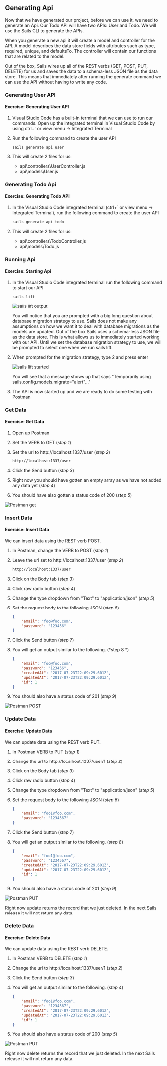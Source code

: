 ## Generating Api

Now that we have generated our project, before we can use it, we need to generate an Api.  Our Todo API will have two APIs:  User and Todo.  We will use the Sails CLI to generate the APIs.  

When you generate a new api it will create a model and controller for the API.  A model describes the data store fields with attributes such as type, required, unique, and defaultsTo.  The controller will contain our functions that are related to the model.  

Out of the box, Sails wires up all of the REST verbs (GET, POST, PUT, DELETE) for us and saves the data to a schema-less JSON file as the data store.  This means that immediately after running the generate command we can use the API without having to write any code. 

### Generating User API

<h4 class="exercise-start">
  <b>Exercise</b>: Generating User API
</h4>

1. Visual Studio Code has a built-in terminal that we can use to run our commands.  Open up the integrated terminal in Visual Studio Code  by using ctrl+` or view menu -> Integrated Terminal
1. Run the following command to create the user API

    ```bash
    sails generate api user
    ```

1. This will create 2 files for us:

    * api\controllers\UserController.js
    * api\models\User.js

<div class="exercise-end"></div>

### Generating Todo Api

<h4 class="exercise-start">
  <b>Exercise</b>: Generating Todo API
</h4>

1. In the Visual Studio Code integrated terminal (ctrl+` or view menu -> Integrated Terminal), run the  following command to create the user API

    ```bash
    sails generate api todo
    ```

1. This will create 2 files for us:

    * api\controllers\TodoController.js
    * api\models\Todo.js

<div class="exercise-end"></div>

### Running Api

<h4 class="exercise-start">
    <b>Exercise</b>: Starting Api
</h4>

1. In the Visual Studio Code integrated  terminal run the following command to start our API

    ```bash
    sails lift
    ```

    ![sails lift output](images/db-migrate-question.png)

    <div class="alert alert-danger" role="alert">You will notice that you are prompted with a big long question about database migration strategy to use.  Sails does not make any assumptions on how we want it to deal with database migrations as the models are updated.  Out of the box Sails uses a schema-less JSON file as the data store.  This is what allows us to immediately started working with our API.  Until we set the database migration strategy to use, we will be prompted to select one when we run sails lift.</div>

1. When prompted for the migration strategy, type 2 and press enter

    ![sails lift started](images/db-migrate-answer.png)    

    <div class="alert alert-info" role="alert">You will see that a message shows up that says "Temporarily using sails.config.models.migrate="alert"..."</div>

1. The API is now started up and we are ready to do some testing with Postman

<div class="exercise-end"></div>

### Get Data

<h4 class="exercise-start">
    <b>Exercise</b>: Get Data
</h4>


1. Open up Postman
1. Set the VERB to GET (*step 1*)
1. Set the url to http://localhost:1337/user (*step 2*)

    ```bash
    http://localhost:1337/user
    ```

1. Click the Send button (*step 3*)
1. Right now you should have gotten an empty array as we have not added any data yet (*step 4*)
1. You should have also gotten a status code of 200 (*step 5*)

![Postman get](images/postman-user-get-blank.png)

<div class="exercise-end"></div>

### Insert Data
<h4 class="exercise-start">
    <b>Exercise</b>: Insert Data
</h4>

We can insert data using the REST verb POST.

1. In Postman, change the VERB to POST (*step 1*)
1. Leave the url set to http://localhost:1337/user (*step 2*)

    ```bash
    http://localhost:1337/user
    ```

1. Click on the Body tab (*step 3*)
1. Click raw radio button (*step 4*)
1. Change the type dropdown from "Text" to "application/json" (*step 5*)
1. Set the request body to the following JSON (*step 6*)

    ```json
    {
	    "email": "foo@foo.com",
	    "password": "123456"
    }
    ```

1. Click the Send button (*step 7*)
1. You will get an output similar to the following. (*step 8 *)

    ```json
    {
        "email": "foo@foo.com",
        "password": "123456",
        "createdAt": "2017-07-23T22:09:29.601Z",
        "updatedAt": "2017-07-23T22:09:29.601Z",
        "id": 1
    }
    ```

1. You should also have a status code of 201 (*step 9*)

![Postman POST](images/postman-user-post.png)

<div class="exercise-end"></div>

### Update Data
<h4 class="exercise-start">
    <b>Exercise</b>: Update Data
</h4>

We can update data using the REST verb PUT.

1. In Postman VERB to PUT (*step 1*)
1. Change the url to http://localhost:1337/user/1 (*step 2*)
1. Click on the Body tab (*step 3*)
1. Click raw radio button (*step 4*)
1. Change the type dropdown from "Text" to "application/json" (*step 5*)
1. Set the request body to the following JSON (*step 6*)

    ```json
    {
        "email": "foo1@foo.com",
        "password": "1234567"
    }
    ```

1. Click the Send button (*step 7*)
1. You will get an output similar to the following. (*step 8*)

    ```json
    {
        "email": "foo1@foo.com",
        "password": "1234567",
        "createdAt": "2017-07-23T22:09:29.601Z",
        "updatedAt": "2017-07-23T22:09:29.601Z",
        "id": 1
    }
    ```

1. You should also have a status code of 201 (*step 9*)


![Postman PUT](images/postman-user-put.png)

<div class="alert alert-info" role="alert">Right now update returns the record that we just deleted.  In the next Sails release it will not return any data.</div>

<div class="exercise-end"></div>

### Delete Data

<h4 class="exercise-start">
    <b>Exercise</b>: Delete Data
</h4>

We can update data using the REST verb DELETE.

1. In Postman VERB to DELETE (*step 1*)
1. Change the url to http://localhost:1337/user/1 (*step 2*)
1. Click the Send button (*step 3*)
1. You will get an output similar to the following.  (*step 4*)

    ```json
    {
        "email": "foo1@foo.com",
        "password": "1234567",
        "createdAt": "2017-07-23T22:09:29.601Z",
        "updatedAt": "2017-07-23T22:09:29.601Z",
        "id": 1
    }
    ```

1. You should also have a status code of 200 (*step 5*)

![Postman PUT](images/postman-user-delete.png)

<div class="alert alert-info" role="alert">Right now delete returns the record that we just deleted.  In the next Sails release it will not return any data.</div>

<div class="exercise-end"></div>


